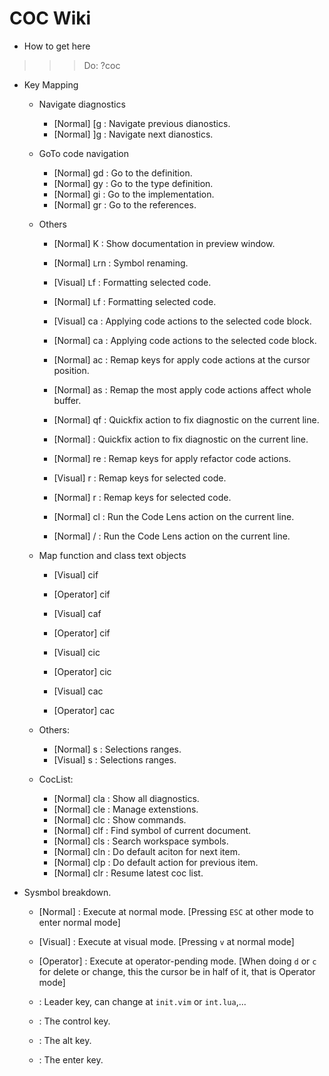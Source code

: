 # COC Wiki
- How to get here
>>> Do: <L>?coc

- Key Mapping
    - Navigate diagnostics
        + [Normal] [g : Navigate previous dianostics.
        + [Normal] ]g : Navigate next dianostics.

    - GoTo code navigation
        + [Normal] gd : Go to the definition.
        + [Normal] gy : Go to the type definition.
        + [Normal] gi : Go to the implementation.
        + [Normal] gr : Go to the references.

    - Others
        + [Normal] K : Show documentation in preview window. 

        + [Normal] `L`rn : Symbol renaming.
        + [Visual] `L`f : Formatting selected code.
        + [Normal] `L`f : Formatting selected code.

        + [Visual] <L>ca : Applying code actions to the selected code block.
        + [Normal] <L>ca : Applying code actions to the selected code block.

        + [Normal] <L>ac : Remap keys for apply code actions at the cursor position.
        + [Normal] <L>as : Remap the most apply code actions affect whole buffer.
        + [Normal] <L>qf : Quickfix action to fix diagnostic on the current line.
        + [Normal] <ALT><ENTER> : Quickfix action to fix diagnostic on the current line. 

        + [Normal] <L>re : Remap keys for apply refactor code actions.
        + [Visual] <L>r : Remap keys for selected code.
        + [Normal] <L>r : Remap keys for selected code.

        + [Normal] <L>cl : Run the Code Lens action on the current line.
        + [Normal] <CTR>/ : Run the Code Lens action on the current line.

    - Map function and class text objects
        + [Visual] <L>cif
        + [Operator] <L>cif

        + [Visual] <L>caf
        + [Operator] <L>cif

        + [Visual] <L>cic
        + [Operator] <L>cic

        + [Visual] <L>cac
        + [Operator] <L>cac

    - Others:
        + [Normal] <CTR>s : Selections ranges.
        + [Visual] <CTR>s : Selections ranges.

    - CocList: 
        + [Normal] <L>cla : Show all diagnostics.
        + [Normal] <L>cle : Manage extenstions.
        + [Normal] <L>clc : Show commands.
        + [Normal] <L>clf : Find symbol of current document.
        + [Normal] <L>cls : Search workspace symbols.
        + [Normal] <L>cln : Do default aciton for next item.
        + [Normal] <L>clp : Do default action for previous item.
        + [Normal] <L>clr : Resume latest coc list.

- Sysmbol breakdown.
    + [Normal] : Execute at normal mode. [Pressing `ESC` at other mode to enter normal mode]
    + [Visual] : Execute at visual mode. [Pressing `v` at normal mode]
    + [Operator] : Execute at operator-pending mode. [When doing `d` or `c` for delete or change, this the cursor be in half of it, that is Operator mode]

    + <L> : Leader key, can change at `init.vim` or `int.lua`,...
    + <CTR> : The control key.
    + <ALT> : The alt key.
    + <Enter> : The enter key.

